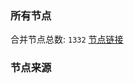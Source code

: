 ### 所有节点
合并节点总数: `1332`
[节点链接](https://raw.githubusercontent.com/rzhy1/11/master/sub/sub_merge_base64.txt)

### 节点来源
